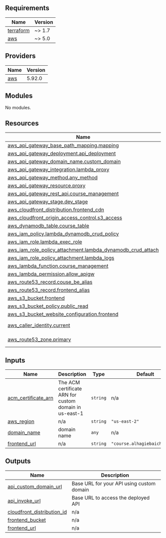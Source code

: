 ## Requirements

| Name | Version |
|------|---------|
| <a name="requirement_terraform"></a> [terraform](#requirement\_terraform) | ~> 1.7 |
| <a name="requirement_aws"></a> [aws](#requirement\_aws) | ~> 5.0 |

## Providers

| Name | Version |
|------|---------|
| <a name="provider_aws"></a> [aws](#provider\_aws) | 5.92.0 |

## Modules

No modules.

## Resources

| Name | Type |
|------|------|
| [aws_api_gateway_base_path_mapping.mapping](https://registry.terraform.io/providers/hashicorp/aws/latest/docs/resources/api_gateway_base_path_mapping) | resource |
| [aws_api_gateway_deployment.api_deployment](https://registry.terraform.io/providers/hashicorp/aws/latest/docs/resources/api_gateway_deployment) | resource |
| [aws_api_gateway_domain_name.custom_domain](https://registry.terraform.io/providers/hashicorp/aws/latest/docs/resources/api_gateway_domain_name) | resource |
| [aws_api_gateway_integration.lambda_proxy](https://registry.terraform.io/providers/hashicorp/aws/latest/docs/resources/api_gateway_integration) | resource |
| [aws_api_gateway_method.any_method](https://registry.terraform.io/providers/hashicorp/aws/latest/docs/resources/api_gateway_method) | resource |
| [aws_api_gateway_resource.proxy](https://registry.terraform.io/providers/hashicorp/aws/latest/docs/resources/api_gateway_resource) | resource |
| [aws_api_gateway_rest_api.course_management](https://registry.terraform.io/providers/hashicorp/aws/latest/docs/resources/api_gateway_rest_api) | resource |
| [aws_api_gateway_stage.dev_stage](https://registry.terraform.io/providers/hashicorp/aws/latest/docs/resources/api_gateway_stage) | resource |
| [aws_cloudfront_distribution.frontend_cdn](https://registry.terraform.io/providers/hashicorp/aws/latest/docs/resources/cloudfront_distribution) | resource |
| [aws_cloudfront_origin_access_control.s3_access](https://registry.terraform.io/providers/hashicorp/aws/latest/docs/resources/cloudfront_origin_access_control) | resource |
| [aws_dynamodb_table.course_table](https://registry.terraform.io/providers/hashicorp/aws/latest/docs/resources/dynamodb_table) | resource |
| [aws_iam_policy.lambda_dynamodb_crud_policy](https://registry.terraform.io/providers/hashicorp/aws/latest/docs/resources/iam_policy) | resource |
| [aws_iam_role.lambda_exec_role](https://registry.terraform.io/providers/hashicorp/aws/latest/docs/resources/iam_role) | resource |
| [aws_iam_role_policy_attachment.lambda_dynamodb_crud_attach](https://registry.terraform.io/providers/hashicorp/aws/latest/docs/resources/iam_role_policy_attachment) | resource |
| [aws_iam_role_policy_attachment.lambda_logs](https://registry.terraform.io/providers/hashicorp/aws/latest/docs/resources/iam_role_policy_attachment) | resource |
| [aws_lambda_function.course_management](https://registry.terraform.io/providers/hashicorp/aws/latest/docs/resources/lambda_function) | resource |
| [aws_lambda_permission.allow_apigw](https://registry.terraform.io/providers/hashicorp/aws/latest/docs/resources/lambda_permission) | resource |
| [aws_route53_record.couse_be_alias](https://registry.terraform.io/providers/hashicorp/aws/latest/docs/resources/route53_record) | resource |
| [aws_route53_record.frontend_alias](https://registry.terraform.io/providers/hashicorp/aws/latest/docs/resources/route53_record) | resource |
| [aws_s3_bucket.frontend](https://registry.terraform.io/providers/hashicorp/aws/latest/docs/resources/s3_bucket) | resource |
| [aws_s3_bucket_policy.public_read](https://registry.terraform.io/providers/hashicorp/aws/latest/docs/resources/s3_bucket_policy) | resource |
| [aws_s3_bucket_website_configuration.frontend](https://registry.terraform.io/providers/hashicorp/aws/latest/docs/resources/s3_bucket_website_configuration) | resource |
| [aws_caller_identity.current](https://registry.terraform.io/providers/hashicorp/aws/latest/docs/data-sources/caller_identity) | data source |
| [aws_route53_zone.primary](https://registry.terraform.io/providers/hashicorp/aws/latest/docs/data-sources/route53_zone) | data source |

## Inputs

| Name | Description | Type | Default | Required |
|------|-------------|------|---------|:--------:|
| <a name="input_acm_certificate_arn"></a> [acm\_certificate\_arn](#input\_acm\_certificate\_arn) | The ACM certificate ARN for custom domain in us-east-1 | `string` | n/a | yes |
| <a name="input_aws_region"></a> [aws\_region](#input\_aws\_region) | n/a | `string` | `"us-east-2"` | no |
| <a name="input_domain_name"></a> [domain\_name](#input\_domain\_name) | domain name | `any` | n/a | yes |
| <a name="input_frontend_url"></a> [frontend\_url](#input\_frontend\_url) | n/a | `string` | `"course.alhagiebaicham.com"` | no |

## Outputs

| Name | Description |
|------|-------------|
| <a name="output_backend_url"></a> [api\_custom\_domain\_url](#output\_api\_custom\_domain\_url) | Base URL for your API using custom domain |
| <a name="output_api_invoke_url"></a> [api\_invoke\_url](#output\_api\_invoke\_url) | Base URL to access the deployed API |
| <a name="output_cloudfront_distribution_id"></a> [cloudfront\_distribution\_id](#output\_cloudfront\_distribution\_id) | n/a |
| <a name="output_frontend_bucket"></a> [frontend\_bucket](#output\_frontend\_bucket) | n/a |
| <a name="output_frontend_url"></a> [frontend\_url](#output\_frontend\_url) | n/a |
